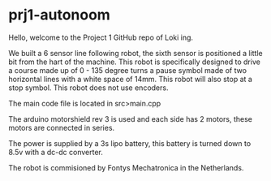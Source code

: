 # prj1-autonoom
Hello, welcome to the Project 1 GitHub repo of Loki ing.

We built a 6 sensor line following robot, the sixth sensor is positioned a little bit from the hart of the machine. This robot is specifically designed to drive a course made up of 0 - 135 degree turns a pause symbol made of two horizontal lines with a white space of 14mm. This robot will also stop at a stop symbol.
This robot does not use encoders.

The main code file is located in src>main.cpp

The arduino motorshield rev 3 is used and each side has 2 motors, these motors are connected in series. 

The power is supplied by a 3s lipo battery, this battery is turned down to 8.5v with a dc-dc converter.

The robot is commisioned by Fontys Mechatronica in the Netherlands.


